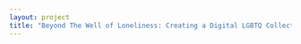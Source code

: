 ```yaml
--- 
layout: project 
title: "Beyond The Well of Loneliness: Creating a Digital LGBTQ Collection from the Radclyffe Hall and Una Vincenzo, Lady Troubridge Papers at the Harry Ransom Center" 
---
```



